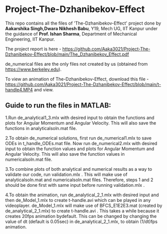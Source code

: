 # Project-The-Dzhanibekov-Effect
This repo contains all the files of 'The-Dzhanibekov-Effect' project done by **Aakarshika Singh,Dwara Nikhesh Babu**, Y19, Mech UG, IIT Kanpur under the guidance of **Prof. Ishan Sharma**, Department of Mechanical Engineering, IIT Kanpur.

The project report is here - https://github.com/Aaka3021/Project-The-Dzhanibekov-Effect/blob/main/The_Dzhanibekov_Effect.pdf

de_numerical files are the only files not created by us (obtained from https://www.berkeley.edu).

To view an animation of The-Dzhanibekov-Effect, download this file - https://github.com/Aaka3021/Project-The-Dzhanibekov-Effect/blob/main/t-handle4.MP4 and view.



## **Guide to run the files in MATLAB:**

1.Run de_analytical1_3.mlx with desired input to obtain the functions and plots for Angular Momentum and Angular Velocity.
This will also save the functions in analyticalsoln.mat file.

2.To obtain de_numerical solutions, first run de_numerical1.mlx to save ODEs in t_handle_ODEs.mat file.
Now run de_numerical2.mlx with desired input to obtain the function values and plots for Angular Momentum and Angular Velocity.
This will also save the function values in numericalsoln.mat file.

3.To combine plots of both analytical and numerical results as a way to validate our code, run validation.mlx .
This will make use of analyticalsoln.mat and numericalsoln.mat files.
Therefore, steps 1 and 2 should be done first with same input before running validation.mlx .

4.To obtain the animation, run de_analytical_2_1.mlx with desired input and then de_Model_1.mlx to create t-handle.avi which can be played in any videoplayer.
de_Model_1.mlx will make use of BFCS_E1E2E3.mat (created by de_analytical_2_1.mlx) to create t-handle.avi .
This takes a while because it creates 20fps animation bydefault. This can be changed by changing the value of dt (default is 0.05sec) in de_analytical_2_1.mlx, to obtain (1/dt)fps animation.
